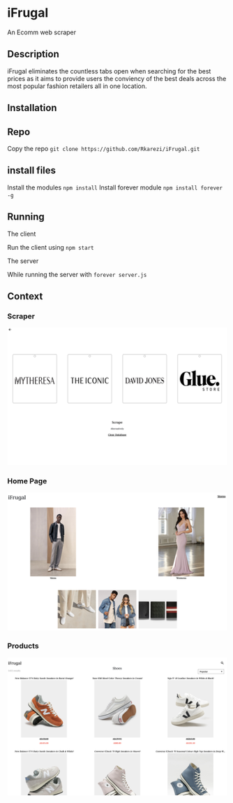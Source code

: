 # iFrugal

An Ecomm web scraper

## Description

iFrugal eliminates the countless tabs open when searching for the best prices as it aims to provide users the conviency of the best deals across the most popular fashion retailers all in one location.

## Installation

## Repo

Copy the repo `git clone https://github.com/Rkarezi/iFrugal.git`

## install files

Install the modules `npm install`
Install forever module `npm install forever -g`

## Running

The client

Run the client using `npm start`

The server

While running the server with `forever server.js`

## Context

### Scraper

![Scrapers](/images//scraper.png)

### Home Page

![Home](/images//home.png)

### Products

![Products](/images/products.png)
